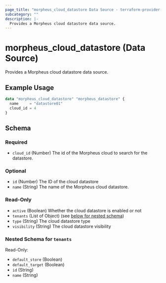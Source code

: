 ```yaml
---
page_title: "morpheus_cloud_datastore Data Source - terraform-provider-morpheus"
subcategory: ""
description: |-
  Provides a Morpheus cloud datastore data source.
---
```


# morpheus_cloud_datastore (Data Source)

Provides a Morpheus cloud datastore data source.

## Example Usage

```terraform
data "morpheus_cloud_datastore" "morpheus_datastore" {
  name     = "datastore01"
  cloud_id = 4
}
```

<!-- schema generated by tfplugindocs -->
## Schema

### Required

- `cloud_id` (Number) The id of the Morpheus cloud to search for the datastore.

### Optional

- `id` (Number) The ID of the cloud datastore
- `name` (String) The name of the Morpheus cloud datastore.

### Read-Only

- `active` (Boolean) Whether the cloud datastore is enabled or not
- `tenants` (List of Object) (see [below for nested schema](#nestedatt--tenants))
- `type` (String) The cloud datastore type
- `visibility` (String) The cloud datastore visibility

<a id="nestedatt--tenants"></a>
### Nested Schema for `tenants`

Read-Only:

- `default_store` (Boolean)
- `default_target` (Boolean)
- `id` (String)
- `name` (String)